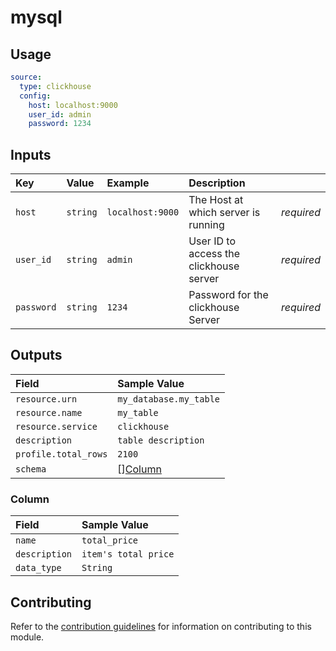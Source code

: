 # mysql

## Usage

```yaml
source:
  type: clickhouse
  config:
    host: localhost:9000
    user_id: admin
    password: 1234
```

## Inputs

| Key | Value | Example | Description |    |
| :-- | :---- | :------ | :---------- | :- |
| `host` | `string` | `localhost:9000` | The Host at which server is running | *required* |
| `user_id` | `string` | `admin` | User ID to access the clickhouse server| *required* |
| `password` | `string` | `1234` | Password for the clickhouse Server | *required* |

## Outputs

| Field | Sample Value |
| :---- | :---- |
| `resource.urn` | `my_database.my_table` |
| `resource.name` | `my_table` |
| `resource.service` | `clickhouse` |
| `description` | `table description` |
| `profile.total_rows` | `2100` |
| `schema` | [][Column](#column) |

### Column

| Field | Sample Value |
| :---- | :---- |
| `name` | `total_price` |
| `description` | `item's total price` |
| `data_type` | `String` |

## Contributing

Refer to the [contribution guidelines](../../../docs/contribute/guide.md#adding-a-new-extractor) for information on contributing to this module.
